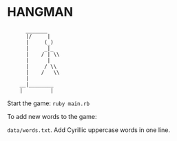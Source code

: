 # HANGMAN
          _______
          |/     |
          |     (_)
          |     _|_
          |    / | \\
          |      |
          |     / \\
          |    /   \\
          |
        __|________
        |         |

Start the game: `ruby main.rb`

To add new words to the game:

`data/words.txt`. Add Cyrillic uppercase words in one line.